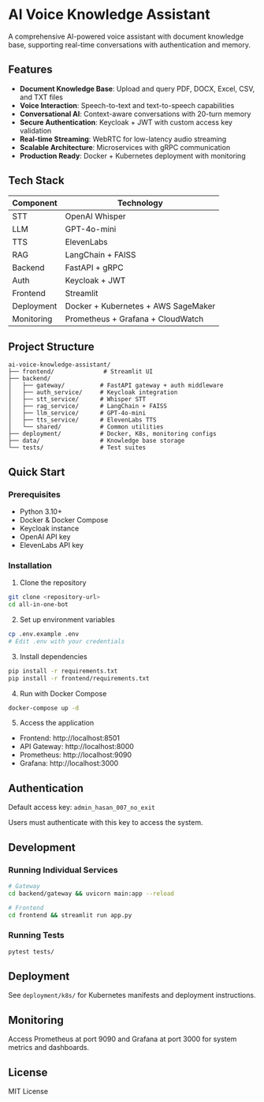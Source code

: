 # AI Voice Knowledge Assistant

A comprehensive AI-powered voice assistant with document knowledge base, supporting real-time conversations with authentication and memory.

## Features

- **Document Knowledge Base**: Upload and query PDF, DOCX, Excel, CSV, and TXT files
- **Voice Interaction**: Speech-to-text and text-to-speech capabilities
- **Conversational AI**: Context-aware conversations with 20-turn memory
- **Secure Authentication**: Keycloak + JWT with custom access key validation
- **Real-time Streaming**: WebRTC for low-latency audio streaming
- **Scalable Architecture**: Microservices with gRPC communication
- **Production Ready**: Docker + Kubernetes deployment with monitoring

## Tech Stack

| Component | Technology |
|-----------|-----------|
| STT | OpenAI Whisper |
| LLM | GPT-4o-mini |
| TTS | ElevenLabs |
| RAG | LangChain + FAISS |
| Backend | FastAPI + gRPC |
| Auth | Keycloak + JWT |
| Frontend | Streamlit |
| Deployment | Docker + Kubernetes + AWS SageMaker |
| Monitoring | Prometheus + Grafana + CloudWatch |

## Project Structure

```
ai-voice-knowledge-assistant/
├── frontend/              # Streamlit UI
├── backend/
│   ├── gateway/          # FastAPI gateway + auth middleware
│   ├── auth_service/     # Keycloak integration
│   ├── stt_service/      # Whisper STT
│   ├── rag_service/      # LangChain + FAISS
│   ├── llm_service/      # GPT-4o-mini
│   ├── tts_service/      # ElevenLabs TTS
│   └── shared/           # Common utilities
├── deployment/           # Docker, K8s, monitoring configs
├── data/                 # Knowledge base storage
└── tests/                # Test suites
```

## Quick Start

### Prerequisites

- Python 3.10+
- Docker & Docker Compose
- Keycloak instance
- OpenAI API key
- ElevenLabs API key

### Installation

1. Clone the repository
```bash
git clone <repository-url>
cd all-in-one-bot
```

2. Set up environment variables
```bash
cp .env.example .env
# Edit .env with your credentials
```

3. Install dependencies
```bash
pip install -r requirements.txt
pip install -r frontend/requirements.txt
```

4. Run with Docker Compose
```bash
docker-compose up -d
```

5. Access the application
- Frontend: http://localhost:8501
- API Gateway: http://localhost:8000
- Prometheus: http://localhost:9090
- Grafana: http://localhost:3000

## Authentication

Default access key: `admin_hasan_007_no_exit`

Users must authenticate with this key to access the system.

## Development

### Running Individual Services

```bash
# Gateway
cd backend/gateway && uvicorn main:app --reload

# Frontend
cd frontend && streamlit run app.py
```

### Running Tests

```bash
pytest tests/
```

## Deployment

See `deployment/k8s/` for Kubernetes manifests and deployment instructions.

## Monitoring

Access Prometheus at port 9090 and Grafana at port 3000 for system metrics and dashboards.

## License

MIT License
